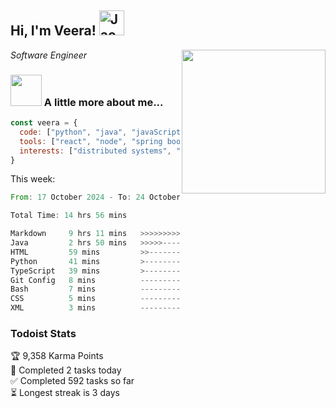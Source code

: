 <h2> Hi, I'm Veera! <img src="https://raw.githubusercontent.com/Tarikul-Islam-Anik/Animated-Fluent-Emojis/master/Emojis/Activities/Jack-O-Lantern.png" alt="Jack-O-Lantern" width="40" height="40" /></h2>
<img align='right' src="https://user-images.githubusercontent.com/74038190/213911110-aedbef38-a29f-4b6b-a65c-11608b4f75a5.gif" width="230">
<p><em>Software Engineer</em></p>


### <img src="https://user-images.githubusercontent.com/74038190/216656963-09118229-8a9e-4af0-910c-c37f35f2e210.gif" width="50"> A little more about me...  

```javascript
const veera = {
  code: ["python", "java", "javaScript", "typeScript", "c++"],
  tools: ["react", "node", "spring boot", "docker", "next.JS", "aws"],
  interests: ["distributed systems", "enterprise software", "parallel computing", "cloud computing", "machine learning", "AI"]
}
```
This week:
<!--START_SECTION:waka-->

```rust
From: 17 October 2024 - To: 24 October 2024

Total Time: 14 hrs 56 mins

Markdown     9 hrs 11 mins   >>>>>>>>>>>>>>>----------   61.52 %
Java         2 hrs 50 mins   >>>>>--------------------   19.00 %
HTML         59 mins         >>-----------------------   06.69 %
Python       41 mins         >------------------------   04.65 %
TypeScript   39 mins         >------------------------   04.37 %
Git Config   8 mins          -------------------------   00.97 %
Bash         7 mins          -------------------------   00.79 %
CSS          5 mins          -------------------------   00.66 %
XML          3 mins          -------------------------   00.44 %
```

<!--END_SECTION:waka-->


### Todoist Stats

<!-- TODO-IST:START -->
🏆  9,358 Karma Points           
🌸  Completed 2 tasks today           
✅  Completed 592 tasks so far           
⏳  Longest streak is 3 days
<!-- TODO-IST:END -->
<!--
Profile views:
[![](https://visitcount.itsvg.in/api?id=veeravivekt&label=Profile%20Views&color=1&icon=2&pretty=false)](https://visitcount.itsvg.in)
-->
